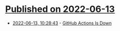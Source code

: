 # [Published on 2022-06-13](index.md)

* [2022-06-13, 10:28:43](https://news.ycombinator.com/item?id=31723418) - [GitHub Actions Is Down](https://github.community/t/my-workflow-says-that-github-actions-is-down-but-the-status-is-green/256066)
